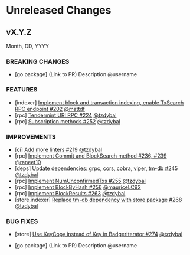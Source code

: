 # Unreleased Changes

## vX.Y.Z

Month, DD, YYYY

### BREAKING CHANGES

- [go package] (Link to PR) Description @username

### FEATURES

- [indexer] [Implement block and transaction indexing, enable TxSearch RPC endpoint #202](https://github.com/celestiaorg/optimint/pull/202) [@mattdf](https://github.com/mattdf)
- [rpc] [Tendermint URI RPC #224](https://github.com/celestiaorg/optimint/pull/224) [@tzdybal](https://github.com/tzdybal/)
- [rpc] [Subscription methods #252](https://github.com/celestiaorg/optimint/pull/252) [@tzdybal](https://github.com/tzdybal/)

### IMPROVEMENTS

- [ci] [Add more linters #219](https://github.com/celestiaorg/optimint/pull/219) [@tzdybal](https://github.com/tzdybal/)
- [rpc] [Implement Commit and BlockSearch method #236, #239](https://github.com/celestiaorg/optimint/pull/258)  [@raneet10](https://github.com/Raneet10/)
- [deps] [Update dependencies: grpc, cors, cobra, viper, tm-db #245](https://github.com/celestiaorg/optimint/pull/245) [@tzdybal](https://github.com/tzdybal/)
- [rpc] [Implement NumUnconfirmedTxs #255](https://github.com/celestiaorg/optimint/pull/255) [@tzdybal](https://github.com/tzdybal/)
- [rpc] [Implement BlockByHash #256](https://github.com/celestiaorg/optimint/pull/256) [@mauriceLC92](https://github.com/mauriceLC92)
- [rpc] [Implement BlockResults #263](https://github.com/celestiaorg/optimint/pull/263) [@tzdybal](https://github.com/tzdybal/)
- [store,indexer] [Replace tm-db dependency with store package #268](https://github.com/celestiaorg/optimint/pull/268) [@tzdybal](https://github.com/tzdybal/)

### BUG FIXES
- [store] [Use KeyCopy instead of Key in BadgerIterator #274](https://github.com/celestiaorg/optimint/pull/274) [@tzdybal](https://github.com/tzdybal/)

- [go package] (Link to PR) Description @username
